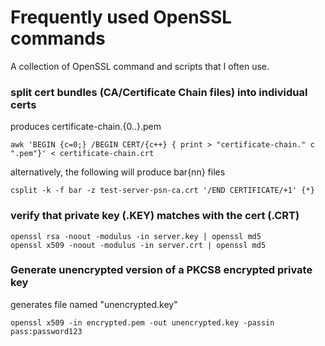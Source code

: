 # Frequently used OpenSSL commands
A collection of OpenSSL command and scripts that I often use.

### split cert bundles (CA/Certificate Chain files) into individual certs
produces certificate-chain.{0..}.pem

```
awk 'BEGIN {c=0;} /BEGIN CERT/{c++} { print > "certificate-chain." c ".pem"}' < certificate-chain.crt
```

alternatively, the following will produce bar{nn} files

```
csplit -k -f bar -z test-server-psn-ca.crt '/END CERTIFICATE/+1' {*}
```

### verify that private key (.KEY) matches with the cert (.CRT)
```
openssl rsa -noout -modulus -in server.key | openssl md5
openssl x509 -noout -modulus -in server.crt | openssl md5
```

### Generate unencrypted version of a PKCS8 encrypted private key
generates file named "unencrypted.key"

```
openssl x509 -in encrypted.pem -out unencrypted.key -passin pass:password123
```
